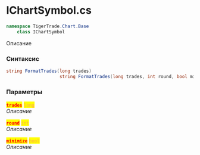 
# IChartSymbol.cs
```csharp
namespace TigerTrade.Chart.Base  
    class IChartSymbol
```

Описание

### Синтаксис
```csharp
string FormatTrades(long trades)
                    string FormatTrades(long trades, int round, bool minimize)
```

### Параметры  
<mark style="color:red;">**`trades`**</mark> <mark style="color: rgb(255, 166, 87);">`long`</mark>  
 *Описание*  
  
<mark style="color:red;">**`round`**</mark> <mark style="color: rgb(255, 166, 87);">`int`</mark>  
 *Описание*  
  
<mark style="color:red;">**`minimize`**</mark> <mark style="color: rgb(255, 166, 87);">`bool`</mark>  
 *Описание*  
  

                    
                    